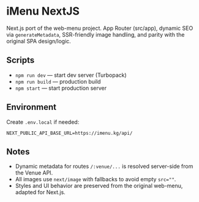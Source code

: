 # iMenu NextJS

Next.js port of the web-menu project. App Router (src/app), dynamic SEO via `generateMetadata`, SSR-friendly image handling, and parity with the original SPA design/logic.

## Scripts

- `npm run dev` — start dev server (Turbopack)
- `npm run build` — production build
- `npm start` — start production server

## Environment

Create `.env.local` if needed:

```
NEXT_PUBLIC_API_BASE_URL=https://imenu.kg/api/
```

## Notes

- Dynamic metadata for routes `/:venue/...` is resolved server-side from the Venue API.
- All images use `next/image` with fallbacks to avoid empty `src=""`.
- Styles and UI behavior are preserved from the original web-menu, adapted for Next.js.
